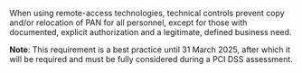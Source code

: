 When using remote-access technologies, technical controls prevent copy and/or relocation of PAN for all personnel, except for those with documented, explicit authorization and a legitimate, defined business need.

**Note**: This requirement is a best practice until 31 March 2025, after which it will be required and must be fully considered during a PCI DSS assessment.